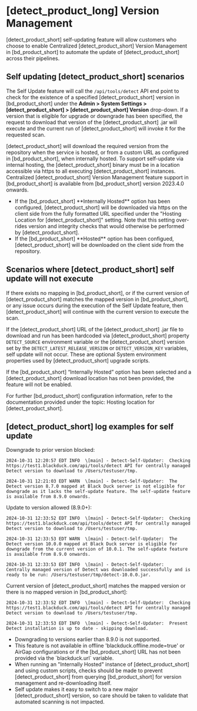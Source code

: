 # [detect_product_long] Version Management

[detect_product_short] self-updating feature will allow customers who choose to enable Centralized [detect_product_short] Version Management in [bd_product_short] to automate the update of [detect_product_short] across their pipelines.

## Self updating [detect_product_short] scenarios

The Self Update feature will call the `/api/tools/detect` API end point to check for the existence of a specified [detect_product_short] version in [bd_product_short] under the **Admin > System Settings > [detect_product_short] > [detect_product_short] Version** drop-down. If a version that is eligible for upgrade or downgrade has been specified, the request to download that version of the [detect_product_short] .jar will execute and the current run of [detect_product_short] will invoke it for the requested scan. 

[detect_product_short] will download the required version from the repository when the service is hosted, or from a custom URL as configured in [bd_product_short], when internally hosted. To support self-update via internal hosting, the [detect_product_short] binary must be in a location accessible via https to all executing [detect_product_short] instances.   
Centralized [detect_product_short] Version Management feature support in [bd_product_short] is available from [bd_product_short] version 2023.4.0 onwards.

<!-- Variables do not resolve when in a note format hence the hardcoding below -->
<note type="information">
<ul>
<li>
If the [bd_product_short] **Internally Hosted** option has been configured, [detect_product_short] will be downloaded via https on the client side from the fully formatted URL specified under the "Hosting Location for [detect_product_short]" setting. Note that this setting over-rides version and integrity checks that would otherwise be performed by [detect_product_short].
<li>
If the [bd_product_short] **Hosted** option has been configued, [detect_product_short] will be downloaded on the client side from the repository.
</li>
</ul>
</note>

## Scenarios where [detect_product_short] self update will not execute

If there exists no mapping in [bd_product_short], or if the current version of [detect_product_short] matches the mapped version in [bd_product_short], or any issue occurs during the execution of the Self Update feature, then [detect_product_short] will continue with the current version to execute the scan.

If the [detect_product_short] URL of the [detect_product_short] .jar file to download and run has been hardcoded via [detect_product_short] property `DETECT_SOURCE` environment variable or the [detect_product_short] version set by the `DETECT_LATEST_RELEASE_VERSION` or `DETECT_VERSION_KEY` variables, self update will not occur. These are optional System environment properties used by [detect_product_short] upgrade scripts.

If the [bd_product_short] “Internally Hosted” option has been selected and a [detect_product_short] download location has not been provided, the feature will not be enabled.

For further [bd_product_short] configuration information, refer to the documentation provided under the topic:
<xref href="DetectLocation.dita" scope="peer"> Hosting location for [detect_product_short].
<data name="facets" value="pubname=bd-hub"/>

## [detect_product_short] log examples for self update

Downgrade to prior version blocked:  

``` 
2024-10-31 12:20:57 EDT INFO  \[main] - Detect-Self-Updater:  Checking https://test1.blackduck‎.com/api/tools/detect API for centrally managed Detect version to download to /Users/testuser/tmp.   

2024-10-31 12:21:03 EDT WARN  \[main] - Detect-Self-Updater:  The Detect version 8.7.0 mapped at Black Duck server is not eligible for downgrade as it lacks the self-update feature. The self-update feature is available from 8.9.0 onwards.
```

Update to version allowed (8.9.0+):   

```
2024-10-31 12:33:52 EDT INFO  \[main] - Detect-Self-Updater:  Checking https://test1.blackduck‎.com/api/tools/detect API for centrally managed Detect version to download to /Users/testuser/tmp.  

2024-10-31 12:33:53 EDT WARN  \[main] - Detect-Self-Updater:  The Detect version 10.0.0 mapped at Black Duck server is eligible for downgrade from the current version of 10.0.1. The self-update feature is available from 8.9.0 onwards.

2024-10-31 12:33:53 EDT INFO  \[main] - Detect-Self-Updater:  Centrally managed version of Detect was downloaded successfully and is ready to be run: /Users/testuser/tmp/detect-10.0.0.jar.
```

Current version of [detect_product_short] matches the mapped version or there is no mapped version in [bd_product_short]:   

```
2024-10-31 12:33:52 EDT INFO  \[main] - Detect-Self-Updater:  Checking https://test1.blackduck‎.com/api/tools/detect API for centrally managed Detect version to download to /Users/testuser/tmp.  

2024-10-31 12:33:53 EDT INFO  \[main] - Detect-Self-Updater:  Present Detect installation is up to date - skipping download.
```
<!-- Variables do not resolve when in a note format hence the hardcoding below -->
<note type="important">
<ul>
<li>
Downgrading to versions earlier than 8.9.0 is not supported. 
</li>
<li>  
This feature is not available in offline 'blackduck.offline.mode=true' or AirGap configurations or if the [bd_product_short] URL has not been provided via the `blackduck.url` variable.
<li>
When running an "Internally Hosted" instance of [detect_product_short] and using custom scripts, checks should be made to prevent [detect_product_short] from querying [bd_product_short] for version management and re-downloading itself.
<li>
Self update makes it easy to switch to a new major [detect_product_short] version, so care should be taken to validate that automated scanning is not impacted.
</li>
</ul>
</note>

